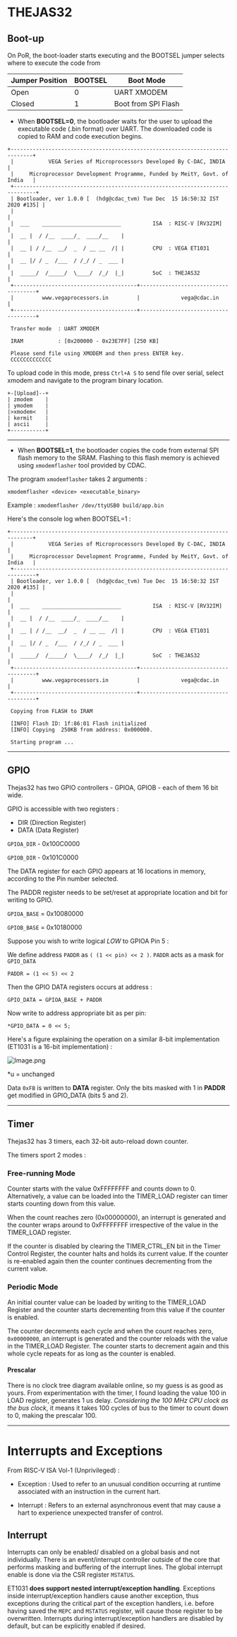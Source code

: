 # THEJAS32

## Boot-up

On PoR, the boot-loader starts executing and the BOOTSEL jumper selects where to execute the code from

| Jumper Position | BOOTSEL | Boot Mode                     |
| --------------- | ------- | ----------------------------- |
| Open            | 0       | UART XMODEM                   |
| Closed          | 1       | Boot from SPI Flash           |

- When **BOOTSEL=0**, the bootloader waits for the user to upload the executable code (.bin format) over UART. The downloaded code is copied to RAM and code execution begins.

```
+-----------------------------------------------------------------------------+
 |           VEGA Series of Microprocessors Developed By C-DAC, INDIA          |
 |     Microprocessor Development Programme, Funded by MeitY, Govt. of India   |
 +-----------------------------------------------------------------------------+
 | Bootloader, ver 1.0.0 [  (hdg@cdac_tvm) Tue Dec  15 16:50:32 IST 2020 #135] |
 |                                                                             |
 |  ___    _________________________          ISA  : RISC-V [RV32IM]           |
 |  __ |  / /__  ____/_  ____/__    |                                          |
 |  __ | / /__  __/  _  / __ __  /| |         CPU  : VEGA ET1031               |
 |  __ |/ / _  /___  / /_/ / _  ___ |                                          |
 |  _____/  /_____/  \____/  /_/  |_|         SoC  : THEJAS32                  |
 +---------------------------------------+-------------------------------------+
 |         www.vegaprocessors.in         |             vega@cdac.in            |
 +---------------------------------------+-------------------------------------+

 Transfer mode  : UART XMODEM
 
 IRAM           : [0x200000 - 0x23E7FF] [250 KB]
 
 Please send file using XMODEM and then press ENTER key.
 CCCCCCCCCCCCC

```
To upload code in this mode, press `Ctrl+A S` to send file over serial, select xmodem and navigate to the program binary location.

```
+-[Upload]--+
| zmodem    |
| ymodem    |
|>xmodem<   |
| kermit    |
| ascii     |
+-----------+
```

---

- When **BOOTSEL=1**, the bootloader copies the code from external SPI flash memory to the SRAM. Flashing to this flash memory is achieved using `xmodemflasher` tool provided by CDAC.

The program `xmodemflasher` takes 2 arguments :

`xmodemflasher <device> <executable_binary>`

Example : `xmodemflasher /dev/ttyUSB0 build/app.bin`

Here's the console log when BOOTSEL=1 : 

```
+-----------------------------------------------------------------------------+
 |           VEGA Series of Microprocessors Developed By C-DAC, INDIA          |
 |     Microprocessor Development Programme, Funded by MeitY, Govt. of India   |
 +-----------------------------------------------------------------------------+
 | Bootloader, ver 1.0.0 [  (hdg@cdac_tvm) Tue Dec  15 16:50:32 IST 2020 #135] |
 |                                                                             |
 |  ___    _________________________          ISA  : RISC-V [RV32IM]           |
 |  __ |  / /__  ____/_  ____/__    |                                          |
 |  __ | / /__  __/  _  / __ __  /| |         CPU  : VEGA ET1031               |
 |  __ |/ / _  /___  / /_/ / _  ___ |                                          |
 |  _____/  /_____/  \____/  /_/  |_|         SoC  : THEJAS32                  |
 +---------------------------------------+-------------------------------------+
 |         www.vegaprocessors.in         |             vega@cdac.in            |
 +---------------------------------------+-------------------------------------+

 Copying from FLASH to IRAM

 [INFO] Flash ID: 1f:86:01 Flash initialized
 [INFO] Copying  250KB from address: 0x000000.

 Starting program ...
```

---

## GPIO

Thejas32 has two GPIO controllers - GPIOA, GPIOB - each of them 16 bit wide.

GPIO is accessible with two registers :

- DIR (Direction Register)
- DATA (Data Register)

`GPIOA_DIR` - 0x100C0000

`GPIOB_DIR` - 0x101C0000

The DATA register for each GPIO appears at 16 locations in memory, according to the Pin number selected.

The PADDR register needs to be set/reset at appropriate location and bit for writing to GPIO.

`GPIOA_BASE` = 0x10080000

`GPIOB_BASE` = 0x10180000

Suppose you wish to write logical _LOW_ to GPIOA Pin 5 :

We define address `PADDR` as `( (1 << pin) << 2 )`. `PADDR` acts as a mask for `GPIO_DATA`

`PADDR = (1 << 5) << 2`

Then the GPIO DATA registers occurs at address :

`GPIO_DATA = GPIOA_BASE + PADDR`

Now write to address appropriate bit as per pin:

`*GPIO_DATA = 0 << 5;`

Here's a figure explaining the operation on a similar 8-bit implementation (ET1031 is a 16-bit implementation) :

![Image.png](https://res.craft.do/user/full/3372ef50-799d-12ab-837f-d73801b8cbf5/doc/061B987D-3FA8-42F2-BFA2-2ECEB04F74BE/3209E924-C79F-48BE-B26B-9E9BD74227A7_2/hH8PsSCTw7rwsinyryjaLHft2fTTxshhD2ATXJSxLyIz/Image.png)

*u = unchanged

Data `0xFB` is written to **DATA** register. Only the bits masked with 1 in **PADDR** get modified in GPIO_DATA (bits 5 and 2).

---

## Timer

Thejas32 has 3 timers, each 32-bit auto-reload down counter.

The timers sport 2 modes :

### Free-running Mode
Counter starts with the value 0xFFFFFFFF and counts down to 0.
Alternatively, a value can be loaded into the TIMER_LOAD register can timer starts counting down from this value. 

When the count reaches zero (0x00000000), an interrupt is generated and the counter wraps around to 0xFFFFFFFF irrespective of the value in the TIMER_LOAD register.

If the counter is disabled by clearing the TIMER_CTRL_EN bit in the Timer Control Register, the counter halts and holds its current value. If the counter is re-enabled again then the counter continues decrementing from the current value.


### Periodic Mode
An initial counter value can be loaded by writing to the TIMER_LOAD Register and the counter starts decrementing from this value if the counter is enabled.

The counter decrements each cycle and when the count reaches zero, `0x00000000`, an interrupt is generated and the counter reloads with the value in the TIMER_LOAD Register. The counter starts to decrement again and this whole cycle repeats for as long as the counter is enabled.


#### Prescalar
There is no clock tree diagram available online, so my guess is as good as yours. From experimentation with the timer, I found loading the value 100 in LOAD register, generates 1 us delay. _Considering the 100 MHz CPU clock as the bus clock_, it means it takes 100 cycles of bus to the timer to count down to 0, making the prescalar 100.

---
# Interrupts and Exceptions

From RISC-V ISA Vol-1 (Unprivileged) : 

- Exception : Used to refer to an unusual condition occurring at runtime associated with an instruction in the current hart.

- Interrupt : Refers to an external asynchronous event that may cause a hart to experience unexpected transfer of control.

## Interrupt

Interrupts can only be enabled/ disabled on a global basis and not individually. There is an event/interrupt controller outside of the core that performs masking and buffering of the interrupt lines. The global interrupt enable is done via the CSR register `MSTATUS`.

ET1031 **does support nested interrupt/exception handling**. Exceptions inside interrupt/exception handlers cause another exception, thus exceptions during the critical part of the exception handlers, i.e. before having saved the `MEPC` and `MSTATUS` register, will cause those register to be overwritten. Interrupts during interrupt/exception handlers are disabled by default, but can be explicitly enabled if desired.

